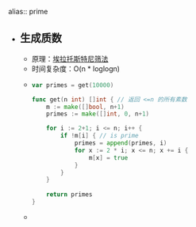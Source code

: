 alias:: prime

- ## 生成质数
	- 原理：[埃拉托斯特尼筛法](https://oi-wiki.org/math/number-theory/sieve/)
	- 时间复杂度：O(n * loglogn)
	- ```go
	  var primes = get(10000)
	  
	  func get(n int) []int { // 返回 <=n 的所有素数
	      m := make([]bool, n+1)
	      primes := make([]int, 0, n+1)
	  
	      for i := 2+1; i <= n; i++ {
	          if !m[i] { // is prime
	              primes = append(primes, i)
	              for x := 2 * i; x <= n; x += i {
	                  m[x] = true
	              }
	          }
	      }
	      
	      return primes
	  }
	  ```
	-